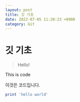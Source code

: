 ```yaml
---
layout: post
title: 깃 기초
date: 2022-07-05 11:20:23 +0900
category: Git
---
```

# 깃 기초
> Hello!

This is code

이것은 코드입니다.
```ruby
print 'hello world'
```
